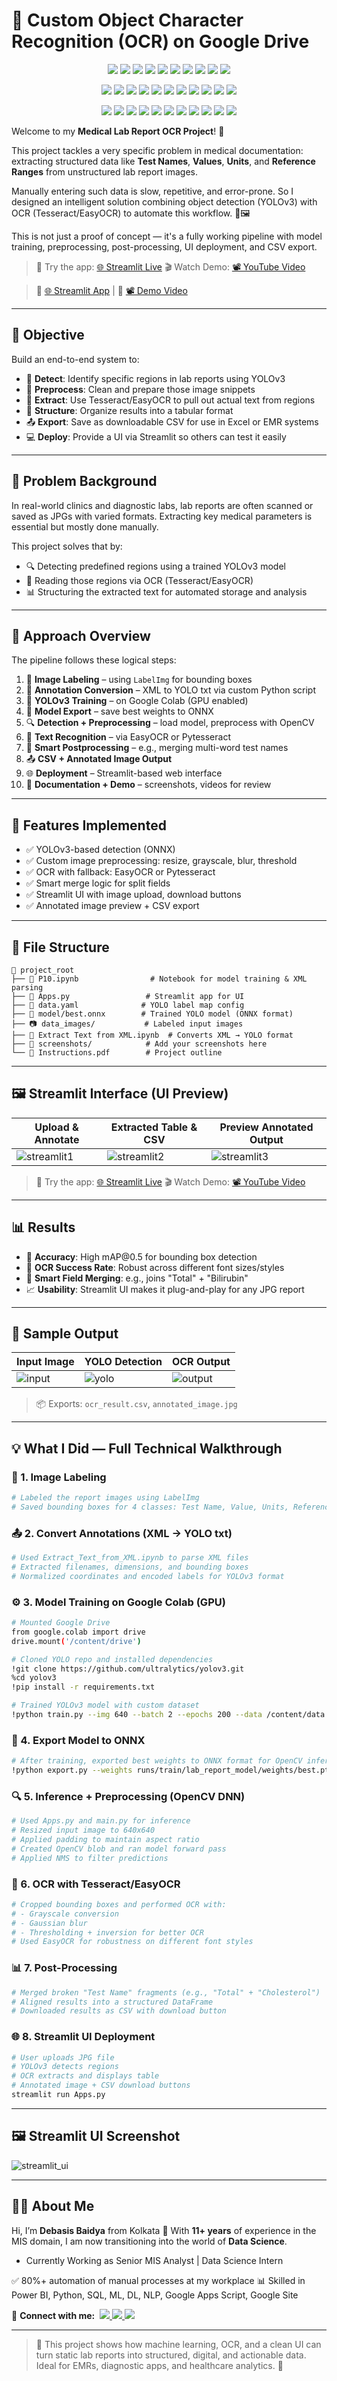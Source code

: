 # 🧾 Custom Object Character Recognition (OCR) on Google Drive

<p align="center">
  <img src="https://img.shields.io/badge/OpenCV-Used-007ACC?logo=opencv&logoColor=white" />
  <img src="https://img.shields.io/badge/numpy-Used-4D77CF?logo=numpy&logoColor=white" />
  <img src="https://img.shields.io/badge/Pandas-Used-150458?logo=pandas&logoColor=white" />
  <img src="https://img.shields.io/badge/PyTesseract-Used-F89820?logo=python&logoColor=white" />
  <img src="https://img.shields.io/badge/EasyOCR-Used-FF6600?logo=python&logoColor=white" />
  <img src="https://img.shields.io/badge/TesseractOCR-Used-525252?logo=google&logoColor=white" />
  <img src="https://img.shields.io/badge/YOLOv3-Used-28A745?logo=yolo&logoColor=white" />
  <img src="https://img.shields.io/badge/ONNX-Used-9058B4?logo=onnx&logoColor=white" />
  <img src="https://img.shields.io/badge/Streamlit-Used-FF4B4B?logo=streamlit&logoColor=white" />
  <img src="https://img.shields.io/badge/PIL-Used-5C3EE8?logo=python&logoColor=white" />
</p>


<p align="center">
  <img src="https://img.shields.io/badge/Python-Used-3776AB?logo=python&logoColor=white" />
  <img src="https://img.shields.io/badge/OpenCV-Used-5C3EE8?logo=opencv&logoColor=white" />
  <img src="https://img.shields.io/badge/NumPy-Used-4D77CF?logo=numpy&logoColor=white" />
  <img src="https://img.shields.io/badge/Pandas-Used-150458?logo=pandas&logoColor=white" />
  <img src="https://img.shields.io/badge/PIL-Used-FD9F00?logo=python&logoColor=white" />
  <img src="https://img.shields.io/badge/Tesseract_OCR-Used-525252?logo=google&logoColor=white" />
  <img src="https://img.shields.io/badge/PyTesseract-Used-F89820?logo=python&logoColor=white" />
  <img src="https://img.shields.io/badge/EasyOCR-Used-FF6600?logo=python&logoColor=white" />
  <img src="https://img.shields.io/badge/YOLOv3-Used-28A745?logo=yolo&logoColor=white" />
  <img src="https://img.shields.io/badge/ONNX-Used-9058B4?logo=onnx&logoColor=white" />
  <img src="https://img.shields.io/badge/Streamlit-Used-FF4B4B?logo=streamlit&logoColor=white" />
</p>

<p align="center">
  <img src="https://img.shields.io/badge/Python-Core_Programming-3776AB?logo=python&logoColor=white" />
  <img src="https://img.shields.io/badge/OpenCV-Image_Processing-5C3EE8?logo=opencv&logoColor=white" />
  <img src="https://img.shields.io/badge/NumPy-Numerical_Computation-4D77CF?logo=numpy&logoColor=white" />
  <img src="https://img.shields.io/badge/Pandas-Data_Handling-150458?logo=pandas&logoColor=white" />
  <img src="https://img.shields.io/badge/PIL-Image_Reading-FD9F00?logo=python&logoColor=white" />
  <img src="https://img.shields.io/badge/Tesseract_OCR-Text_Recognition-525252?logo=google&logoColor=white" />
  <img src="https://img.shields.io/badge/PyTesseract-OCR_API-F89820?logo=python&logoColor=white" />
  <img src="https://img.shields.io/badge/EasyOCR-Deep_OCR-FF6600?logo=python&logoColor=white" />
  <img src="https://img.shields.io/badge/YOLOv3-Object_Detection-28A745?logo=yolo&logoColor=white" />
  <img src="https://img.shields.io/badge/ONNX-Model_Deployment-9058B4?logo=onnx&logoColor=white" />
  <img src="https://img.shields.io/badge/Streamlit-Web_App_UI-FF4B4B?logo=streamlit&logoColor=white" />
</p>


Welcome to my **Medical Lab Report OCR Project**! 🧪

This project tackles a very specific problem in medical documentation: extracting structured data like **Test Names**, **Values**, **Units**, and **Reference Ranges** from unstructured lab report images.

Manually entering such data is slow, repetitive, and error-prone. So I designed an intelligent solution combining object detection (YOLOv3) with OCR (Tesseract/EasyOCR) to automate this workflow. 🧠🖼️

This is not just a proof of concept — it's a fully working pipeline with model training, preprocessing, post-processing, UI deployment, and CSV export.

> 🔗 Try the app: [🌐 Streamlit Live](https://your-streamlit-app-url)
> 🎬 Watch Demo: [📽 YouTube Video](https://your-demo-video-link)

> 🔗 [🌐 Streamlit App](https://your-streamlit-app-url) | 🎥 [📽 Demo Video](https://your-demo-video-link)

---

## 🎯 Objective

Build an end-to-end system to:

* 🎯 **Detect**: Identify specific regions in lab reports using YOLOv3
* 📸 **Preprocess**: Clean and prepare those image snippets
* 🧾 **Extract**: Use Tesseract/EasyOCR to pull out actual text from regions
* 🧠 **Structure**: Organize results into a tabular format
* 📤 **Export**: Save as downloadable CSV for use in Excel or EMR systems
* 💻 **Deploy**: Provide a UI via Streamlit so others can test it easily

---

## 🧠 Problem Background

In real-world clinics and diagnostic labs, lab reports are often scanned or saved as JPGs with varied formats. Extracting key medical parameters is essential but mostly done manually.

This project solves that by:

* 🔍 Detecting predefined regions using a trained YOLOv3 model
* 🧾 Reading those regions via OCR (Tesseract/EasyOCR)
* 📊 Structuring the extracted text for automated storage and analysis

---

## 📂 Approach Overview

The pipeline follows these logical steps:

1. 📌 **Image Labeling** – using `LabelImg` for bounding boxes
2. 📁 **Annotation Conversion** – XML to YOLO txt via custom Python script
3. 🧠 **YOLOv3 Training** – on Google Colab (GPU enabled)
4. 🔄 **Model Export** – save best weights to ONNX
5. 🔍 **Detection + Preprocessing** – load model, preprocess with OpenCV
6. 🧾 **Text Recognition** – via EasyOCR or Pytesseract
7. 🧠 **Smart Postprocessing** – e.g., merging multi-word test names
8. 📤 **CSV + Annotated Image Output**
9. 🌐 **Deployment** – Streamlit-based web interface
10. 🎥 **Documentation + Demo** – screenshots, videos for review

---

## 🔧 Features Implemented

* ✅ YOLOv3-based detection (ONNX)
* ✅ Custom image preprocessing: resize, grayscale, blur, threshold
* ✅ OCR with fallback: EasyOCR or Pytesseract
* ✅ Smart merge logic for split fields
* ✅ Streamlit UI with image upload, download buttons
* ✅ Annotated image preview + CSV export

---

## 📁 File Structure

```
📂 project_root
├── 📒 P10.ipynb                # Notebook for model training & XML parsing
├── 📄 Apps.py                 # Streamlit app for UI
├── 🧾 data.yaml              # YOLO label map config
├── 🧠 model/best.onnx        # Trained YOLO model (ONNX format)
├── 📷 data_images/           # Labeled input images
├── 📄 Extract Text from XML.ipynb  # Converts XML → YOLO format
├── 📸 screenshots/            # Add your screenshots here
└── 📄 Instructions.pdf        # Project outline
```

---

## 🖼️ Streamlit Interface (UI Preview)

| Upload & Annotate                               | Extracted Table & CSV                          | Preview Annotated Output                         |
| ----------------------------------------------- | ---------------------------------------------- | ------------------------------------------------ |
| ![streamlit1](screenshots/streamlit_upload.jpg) | ![streamlit2](screenshots/streamlit_table.jpg) | ![streamlit3](screenshots/streamlit_preview.jpg) |

> 🔗 Try the app: [🌐 Streamlit Live](https://your-streamlit-app-url)
> 🎬 Watch Demo: [📽 YouTube Video](https://your-demo-video-link)

---

## 📊 Results

* 📌 **Accuracy**: High mAP\@0.5 for bounding box detection
* 🧠 **OCR Success Rate**: Robust across different font sizes/styles
* 🔄 **Smart Field Merging**: e.g., joins "Total" + "Bilirubin"
* 📈 **Usability**: Streamlit UI makes it plug-and-play for any JPG report

---

## 🧪 Sample Output

| Input Image                     | YOLO Detection                     | OCR Output                        |
| ------------------------------- | ---------------------------------- | --------------------------------- |
| ![input](screenshots/input.jpg) | ![yolo](screenshots/detection.jpg) | ![output](screenshots/output.jpg) |

> 📦 Exports: `ocr_result.csv`, `annotated_image.jpg`

---

## 💡 What I Did — Full Technical Walkthrough

### 🧷 1. Image Labeling

```bash
# Labeled the report images using LabelImg
# Saved bounding boxes for 4 classes: Test Name, Value, Units, Reference Range
```

### 📤 2. Convert Annotations (XML → YOLO txt)

```python
# Used Extract_Text_from_XML.ipynb to parse XML files
# Extracted filenames, dimensions, and bounding boxes
# Normalized coordinates and encoded labels for YOLOv3 format
```

### ⚙️ 3. Model Training on Google Colab (GPU)

```bash
# Mounted Google Drive
from google.colab import drive
drive.mount('/content/drive')

# Cloned YOLO repo and installed dependencies
!git clone https://github.com/ultralytics/yolov3.git
%cd yolov3
!pip install -r requirements.txt

# Trained YOLOv3 model with custom dataset
!python train.py --img 640 --batch 2 --epochs 200 --data /content/data.yaml --weights yolov3.pt --name lab_report_model
```

### 🧠 4. Export Model to ONNX

```bash
# After training, exported best weights to ONNX format for OpenCV inference
!python export.py --weights runs/train/lab_report_model/weights/best.pt --img 640 --batch 1 --device 0 --include onnx
```

### 🔍 5. Inference + Preprocessing (OpenCV DNN)

```python
# Used Apps.py and main.py for inference
# Resized input image to 640x640
# Applied padding to maintain aspect ratio
# Created OpenCV blob and ran model forward pass
# Applied NMS to filter predictions
```

### 🧾 6. OCR with Tesseract/EasyOCR

```python
# Cropped bounding boxes and performed OCR with:
# - Grayscale conversion
# - Gaussian blur
# - Thresholding + inversion for better OCR
# Used EasyOCR for robustness on different font styles
```

### 📊 7. Post-Processing

```python
# Merged broken "Test Name" fragments (e.g., "Total" + "Cholesterol")
# Aligned results into a structured DataFrame
# Downloaded results as CSV with download button
```

### 🌐 8. Streamlit UI Deployment

```bash
# User uploads JPG file
# YOLOv3 detects regions
# OCR extracts and displays table
# Annotated image + CSV download buttons
streamlit run Apps.py
```

---

## 🖼️ Streamlit UI Screenshot

![streamlit\_ui](screenshots/streamlit_full.png)

---

## 🙋‍♂️ About Me

Hi, I’m **Debasis Baidya** from Kolkata 👋
With **11+ years** of experience in the MIS domain, I am now transitioning into the world of **Data Science**.

* Currently Working as Senior MIS Analyst | Data Science Intern

✅ 80%+ automation of manual processes at my workplace
📊 Skilled in Power BI, Python, SQL, ML, DL, NLP, Google Apps Script, Google Site

<p align="left">
  📢 <strong>Connect with me:</strong>&nbsp;

  <a href="https://www.linkedin.com/in/debasisbaidya">
    <img src="https://img.shields.io/badge/LinkedIn-View_Profile-blue?logo=linkedin&logoColor=white" />
  </a>

  <a href="mailto:speak2debasis@gmail.com">
    <img src="https://img.shields.io/badge/Gmail-Mail_Me-red?logo=gmail&logoColor=white" />
  </a>

  <a href="https://api.whatsapp.com/send?phone=918013316086&text=Hi%20Debasis!">
    <img src="https://img.shields.io/badge/WhatsApp-Message-green?logo=whatsapp&logoColor=white" />
  </a>
</p>


---

> 🚀 This project shows how machine learning, OCR, and a clean UI can turn static lab reports into structured, digital, and actionable data. Ideal for EMRs, diagnostic apps, and healthcare analytics. 🏥

